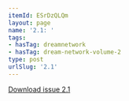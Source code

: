 ```yaml
---
itemId: ESrDzQLQm
layout: page
name: '2.1: '
tags:
- hasTag: dreamnetwork
- hasTag: dream-network-volume-2
type: post
urlSlug: '2.1'
---
```

<a href="files/pdfs/Volume_2/2.1-Dream-Craft-Volume-2-No-1.pdf" download="">Download issue 2.1</a>